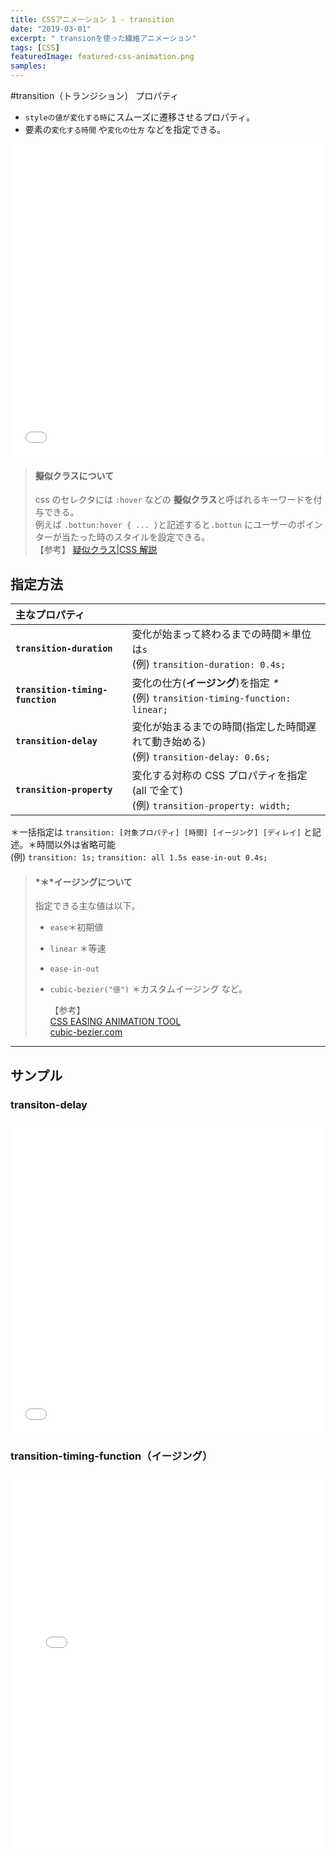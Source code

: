 ```yaml
---
title: CSSアニメーション 1 - transition
date: "2019-03-01"
excerpt: " transionを使った繊維アニメーション"
tags: [CSS]
featuredImage: featured-css-animation.png
samples:
---
```


#transition（トランジション） プロパティ

- `styleの値が変化する時`にスムーズに遷移させるプロパティ。
- 要素の`変化する時間` や`変化の仕方` などを指定できる。

<iframe height="500" style="width: 100%;" scrolling="no" title=" transition 1" src="//codepen.io/RsakaiForEducation/embed/Rmrgag/?height=265&theme-id=dark&default-tab=css,result" frameborder="no" allowtransparency="true" allowfullscreen="true">
  See the Pen <a href='https://codepen.io/RsakaiForEducation/pen/Rmrgag/'> transition 1</a> by R Sakai
  (<a href='https://codepen.io/RsakaiForEducation'>@RsakaiForEducation</a>) on <a href='https://codepen.io'>CodePen</a>.
</iframe>

> #### 擬似クラスについて
>
> css のセレクタには `:hover` などの **擬似クラス**と呼ばれるキーワードを付与できる。  
> 例えば `.bottun:hover { ... }`と記述すると`.bottun` にユーザーのポインターが当たった時のスタイルを設定できる。  
> 【参考】 [疑似クラス|CSS 解説](https://so-zou.jp/web-app/tech/css/specification/selector/pseudo-class.htm)

## 指定方法

| 主なプロパティ                   |                                                                                          |
| :------------------------------- | ---------------------------------------------------------------------------------------- |
| **`transition-duration`**        | 変化が始まって終わるまでの時間＊単位は`s` <br> (例) `transition-duration: 0.4s;`         |
| **`transition-timing-function`** | 変化の仕方(**イージング**)を指定 _\*_<br> (例) `transition-timing-function: linear;`     |
| **`transition-delay`**           | 変化が始まるまでの時間(指定した時間遅れて動き始める) <br> (例) `transition-delay: 0.6s;` |
| **`transition-property`**        | 変化する対称の CSS プロパティを指定(all で全て) <br> (例) `transition-property: width;`  |

＊一括指定は `transition: [対象プロパティ] [時間] [イージング] [ディレイ]` と記述。＊時間以外は省略可能  
 (例) `transition: 1s;` `transition: all 1.5s ease-in-out 0.4s;`

> #### *＊*イージングについて　　
>
> 指定できる主な値は以下。
>
> - `ease`＊初期値
> - `linear` ＊等速
> - `ease-in-out`
> - `cubic-bezier("値")` ＊カスタムイージング など。
>
>   【参考】  
>   [CSS EASING ANIMATION TOOL](https://matthewlein.com/tools/ceaser)  
>   [cubic-bezier.com](https://cubic-bezier.com/#0,0,1,1)

---

## サンプル

### transiton-delay

<iframe height="500" style="width: 100%;" scrolling="no" title=" transition delay" src="//codepen.io/RsakaiForEducation/embed/zQrzgN/?height=265&theme-id=dark&default-tab=css,result" frameborder="no" allowtransparency="true" allowfullscreen="true">
  See the Pen <a href='https://codepen.io/RsakaiForEducation/pen/zQrzgN/'> transition delay</a> by R Sakai
  (<a href='https://codepen.io/RsakaiForEducation'>@RsakaiForEducation</a>) on <a href='https://codepen.io'>CodePen</a>.
</iframe>

### transition-timing-function（イージング）

<iframe height="600" style="width: 100%;" scrolling="no" title=" transition easing" src="//codepen.io/RsakaiForEducation/embed/QRyMjW/?height=265&theme-id=dark&default-tab=css,result" frameborder="no" allowtransparency="true" allowfullscreen="true">
  See the Pen <a href='https://codepen.io/RsakaiForEducation/pen/QRyMjW/'> transition easing</a> by R Sakai
  (<a href='https://codepen.io/RsakaiForEducation'>@RsakaiForEducation</a>) on <a href='https://codepen.io'>CodePen</a>.
</iframe>
